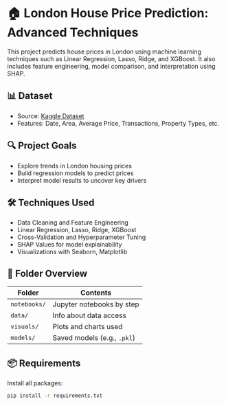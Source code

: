 # 🏠 London House Price Prediction: Advanced Techniques

This project predicts house prices in London using machine learning techniques such as Linear Regression, Lasso, Ridge, and XGBoost. It also includes feature engineering, model comparison, and interpretation using SHAP.

## 📊 Dataset

- Source: [Kaggle Dataset](https://www.kaggle.com/competitions/london-house-price-prediction-advanced-techniques/data)
- Features: Date, Area, Average Price, Transactions, Property Types, etc.

## 🔍 Project Goals

- Explore trends in London housing prices
- Build regression models to predict prices
- Interpret model results to uncover key drivers

## 🛠️ Techniques Used

- Data Cleaning and Feature Engineering
- Linear Regression, Lasso, Ridge, XGBoost
- Cross-Validation and Hyperparameter Tuning
- SHAP Values for model explainability
- Visualizations with Seaborn, Matplotlib

## 📁 Folder Overview

| Folder | Contents |
|--------|----------|
| `notebooks/` | Jupyter notebooks by step |
| `data/` | Info about data access |
| `visuals/` | Plots and charts used |
| `models/` | Saved models (e.g., `.pkl`) |

## 📦 Requirements

Install all packages:

```bash
pip install -r requirements.txt
